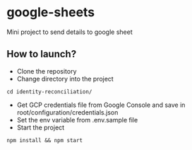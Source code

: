 # google-sheets
Mini project to send details to google sheet

## How to launch?
- Clone the repository
- Change directory into the project
```
cd identity-reconciliation/
```
- Get GCP credentials file from Google Console and save in root/configuration/credentials.json
- Set the env variable from .env.sample file
- Start the project
```
npm install && npm start
```
